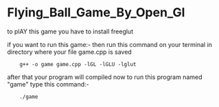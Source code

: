 # Flying_Ball_Game_By_Open_Gl


to plAY this game you have to install freeglut 

if you want to run this game:-
        then run this command on your terminal in directory where your file game.cpp is saved

        g++ -o game game.cpp -lGL -lGLU -lglut

after that your program will compiled now to run this program named "game" type this command:-

        ./game
